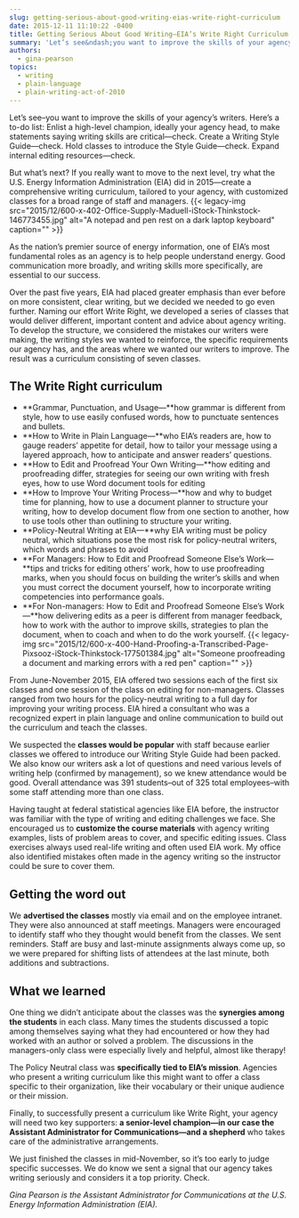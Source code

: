 ```yaml
---
slug: getting-serious-about-good-writing-eias-write-right-curriculum
date: 2015-12-11 11:10:22 -0400
title: Getting Serious About Good Writing—EIA’s Write Right Curriculum
summary: 'Let’s see&ndash;you want to improve the skills of your agency’s writers. Here’s a to-do list: Enlist a high-level champion, ideally your agency head, to make statements saying writing skills are critical&mdash;check. Create a Writing Style Guide&mdash;check. Hold classes to introduce the Style Guide&mdash;check. Expand internal editing resources&mdash;check. But what’s next? If you really want to'
authors:
  - gina-pearson
topics:
  - writing
  - plain-language
  - plain-writing-act-of-2010
---
```


Let’s see–you want to improve the skills of your agency’s writers. Here’s a to-do list: Enlist a high-level champion, ideally your agency head, to make statements saying writing skills are critical—check. Create a Writing Style Guide—check. Hold classes to introduce the Style Guide—check. Expand internal editing resources—check.

But what’s next? If you really want to move to the next level, try what the U.S. Energy Information Administration (EIA) did in 2015—create a comprehensive writing curriculum, tailored to your agency, with customized classes for a broad range of staff and managers. {{< legacy-img src="2015/12/600-x-402-Office-Supply-Maduell-iStock-Thinkstock-146773455.jpg" alt="A notepad and pen rest on a dark laptop keyboard" caption="" >}} 

As the nation&#8217;s premier source of energy information, one of EIA’s most fundamental roles as an agency is to help people understand energy. Good communication more broadly, and writing skills more specifically, are essential to our success.

Over the past five years, EIA had placed greater emphasis than ever before on more consistent, clear writing, but we decided we needed to go even further. Naming our effort Write Right, we developed a series of classes that would deliver different, important content and advice about agency writing. To develop the structure, we considered the mistakes our writers were making, the writing styles we wanted to reinforce, the specific requirements our agency has, and the areas where we wanted our writers to improve. The result was a curriculum consisting of seven classes.

## The Write Right curriculum

  * **Grammar, Punctuation, and Usage—**how grammar is different from style, how to use easily confused words, how to punctuate sentences and bullets.
  * **How to Write in Plain Language—**who EIA’s readers are, how to gauge readers’ appetite for detail, how to tailor your message using a layered approach, how to anticipate and answer readers’ questions.
  * **How to Edit and Proofread Your Own Writing—**how editing and proofreading differ, strategies for seeing our own writing with fresh eyes, how to use Word document tools for editing
  * **How to Improve Your Writing Process—**how and why to budget time for planning, how to use a document planner to structure your writing, how to develop document flow from one section to another, how to use tools other than outlining to structure your writing.
  * **Policy-Neutral Writing at EIA—**why EIA writing must be policy neutral, which situations pose the most risk for policy-neutral writers, which words and phrases to avoid
  * **For Managers: How to Edit and Proofread Someone Else’s Work—**tips and tricks for editing others’ work, how to use proofreading marks, when you should focus on building the writer’s skills and when you must correct the document yourself, how to incorporate writing competencies into performance goals.
  * **For Non-managers: How to Edit and Proofread Someone Else’s Work—**how delivering edits as a peer is different from manager feedback, how to work with the author to improve skills, strategies to plan the document, when to coach and when to do the work yourself. {{< legacy-img src="2015/12/600-x-400-Hand-Proofing-a-Transcribed-Page-Pixsooz-iStock-Thinkstock-177501384.jpg" alt="Someone proofreading a document and marking errors with a red pen" caption="" >}} 

From June-November 2015, EIA offered two sessions each of the first six classes and one session of the class on editing for non-managers. Classes ranged from two hours for the policy-neutral writing to a full day for improving your writing process. EIA hired a consultant who was a recognized expert in plain language and online communication to build out the curriculum and teach the classes.

We suspected the **classes would be popular** with staff because earlier classes we offered to introduce our Writing Style Guide had been packed. We also know our writers ask a lot of questions and need various levels of writing help (confirmed by management), so we knew attendance would be good. Overall attendance was 391 students–out of 325 total employees–with some staff attending more than one class.

Having taught at federal statistical agencies like EIA before, the instructor was familiar with the type of writing and editing challenges we face. She encouraged us to **customize the course materials** with agency writing examples, lists of problem areas to cover, and specific editing issues. Class exercises always used real-life writing and often used EIA work. My office also identified mistakes often made in the agency writing so the instructor could be sure to cover them.

## Getting the word out

We **advertised the classes** mostly via email and on the employee intranet. They were also announced at staff meetings. Managers were encouraged to identify staff who they thought would benefit from the classes. We sent reminders. Staff are busy and last-minute assignments always come up, so we were prepared for shifting lists of attendees at the last minute, both additions and subtractions.

## What we learned

One thing we didn’t anticipate about the classes was the **synergies among the students** in each class. Many times the students discussed a topic among themselves saying what they had encountered or how they had worked with an author or solved a problem. The discussions in the managers-only class were especially lively and helpful, almost like therapy!

The Policy Neutral class was **specifically tied to EIA’s mission**. Agencies who present a writing curriculum like this might want to offer a class specific to their organization, like their vocabulary or their unique audience or their mission.

Finally, to successfully present a curriculum like Write Right, your agency will need two key supporters: **a senior-level champion—in our case the Assistant Administrator for Communications—and a shepherd** who takes care of the administrative arrangements.

We just finished the classes in mid-November, so it’s too early to judge specific successes. We do know we sent a signal that our agency takes writing seriously and considers it a top priority. Check.

_Gina Pearson is the Assistant Administrator for Communications at the U.S. Energy Information Administration (EIA)._
